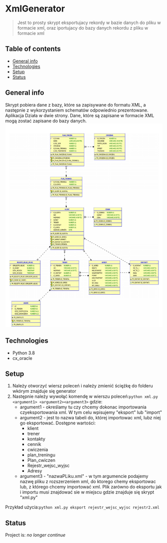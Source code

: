 # XmlGenerator
> Jest to prosty skrypt eksportujacy rekordy w bazie danych do pliku w formacie xml, oraz iportujacy do bazy danych rekordu z pliku w formacie xml

## Table of contents
* [General info](#general-info)
* [Technologies](#technologies)
* [Setup](#setup)
* [Status](#status)


## General info
Skrypt pobiera dane z bazy, które sa zapisywane  do formatu XML, a następnie z wykorzystaniem schematów odpowiednio
prezentowane. Aplikacja Działa w dwie strony. Dane, które są zapisane w formacie XML
mogą zostać zapisane do bazy danych. 
![Baza danych](./img/sc1.png)



## Technologies
* Python 3.8
* cx_oracle


## Setup
1. Należy otworzyć wiersz poleceń i należy zmienić ściężkę do folderu wkórym znajduje się generator
2. Następnie należy wywołąć komendę w wierszu poleceń:`python xml.py <argument1> <argument2><argument3>` gdzie:
   - argument1 - określamy tu czy chcemy dokonac importowania czyeksportowania xml. W tym celu wpisujemy "eksport" lub "import"
   - argument2 - jest to nazwa tabeli do, której importowac xml, lubz niej go eksportować. Dostępne wartości:
     - klient
     - trener
     - kontakty
     - cennik
     - cwiczenia
     - plan_treningu
     - Plan_cwiczen
     - Rejestr_wejsc_wyjsc
     - Adresy
   - argument3 - "nazwaPLiku.xml" - w tym argumencie podajemy nazwę pliku z rozszerzeniem xml, do ktorego chemy eksportowac lub, z którego chcemy importować xml. Plik zarówno do eksportu jak i importu musi znajdować sie w miejscu gdzie znajduje się skrypt "xml.py"

Przykład użycia:`python xml.py eksport rejestr_wejsc_wyjsc rejestr2.xml`


## Status
Project is:  _no longer continue_ 

